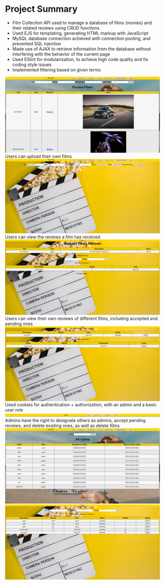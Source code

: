 # Project Summary
- Film Collection API used to manage a database of films (movies) and their related reviews using CRUD functions
- Used EJS for templating, generating HTML markup with JavaScript
- MySQL database connection achieved with connection pooling, and prevented SQL injection 
- Made use of AJAX to retrieve information from the database without interfering with the behavior of the current page
- Used ESlint for modularization, to achieve high code quality and fix coding style issues
- Implemented filtering based on given terms
<img src="/imagesToShow/films.png"/>
Users can upload their own films
<img src="/imagesToShow/uploadfilm.png"/>
Users can view the reviews a film has received
<img src="/imagesToShow/reviews.png"/>
Users can view their own reviews of different films, including accepted and pending ones
<img src="/imagesToShow/ownReviews.png"/>
Used cookies for authentication + authorization, with an admin and a basic user role
<img src="/imagesToShow/notAdmin1.png"/>
Admins have the right to designate others as admins, accept pending reviews, and delete existing ones, as well as delete films
<img src="/imagesToShow/userspage.png"/>
<img src="/imagesToShow/acceptReviews.png"/>
